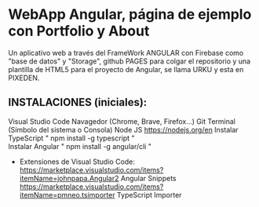 # WebApp Angular, página de ejemplo con Portfolio y About 

Un aplicativo web a través del FrameWork ANGULAR con Firebase como "base de datos" y "Storage", github PAGES para colgar el repositorio y una plantilla de HTML5 para el proyecto de Angular, se llama URKU y esta en PIXEDEN.

## INSTALACIONES (iniciales):

Visual Studio Code
Navagedor (Chrome, Brave, Firefox...)
Git
Terminal (Símbolo del sistema o Consola)
Node JS https://nodejs.org/en
Instalar TypeScript  "  npm install -g typescript  "  
Instalar Angular " npm install -g angular/cli   "

+ Extensiones  de Visual Studio Code:
https://marketplace.visualstudio.com/items?itemName=johnpapa.Angular2 Angular Snippets
https://marketplace.visualstudio.com/items?itemName=pmneo.tsimporter TypeScript Importer
